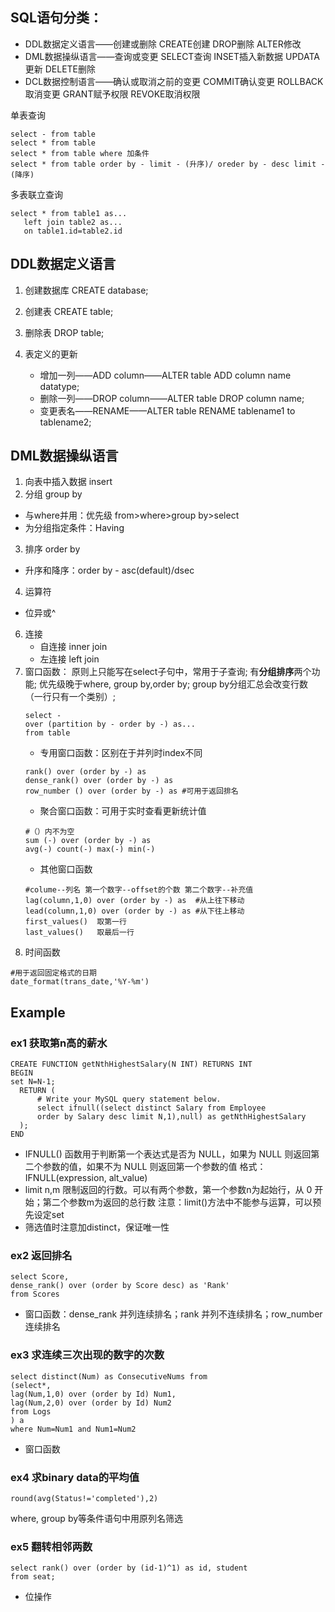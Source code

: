 ## SQL语句分类：
* DDL数据定义语言——创建或删除 CREATE创建 DROP删除 ALTER修改
* DML数据操纵语言——查询或变更 SELECT查询 INSET插入新数据 UPDATA更新 DELETE删除
* DCL数据控制语言——确认或取消之前的变更 COMMIT确认变更 ROLLBACK取消变更 GRANT赋予权限 REVOKE取消权限

单表查询
```
select - from table
select * from table
select * from table where 加条件
select * from table order by - limit - (升序)/ oreder by - desc limit - (降序)
```

多表联立查询
```
select * from table1 as...
   left join table2 as...
   on table1.id=table2.id
```
   
## DDL数据定义语言
1. 创建数据库  CREATE database;
2. 创建表      CREATE table;
3. 删除表      DROP table;
4. 表定义的更新 

   * 增加一列——ADD column——ALTER table ADD column name datatype;
   * 删除一列——DROP column——ALTER table DROP column name;
   * 变更表名——RENAME——ALTER table RENAME tablename1 to tablename2;
  
## DML数据操纵语言
1. 向表中插入数据 insert
2. 分组 group by
* 与where并用：优先级 from>where>group by>select
* 为分组指定条件：Having
3. 排序 order by
* 升序和降序：order by - asc(default)/dsec
4. 运算符
* 位异或^
6. 连接
   * 自连接 inner join
   * 左连接 left join
7. 窗口函数：
   原则上只能写在select子句中，常用于子查询; 
   有**分组排序**两个功能; 
   优先级晚于where, group by,order by;
   group by分组汇总会改变行数（一行只有一个类别）;
   ```
   select - 
   over (partition by - order by -) as...
   from table
   ```
   * 专用窗口函数：区别在于并列时index不同
   ```
   rank() over (order by -) as
   dense_rank() over (order by -) as
   row_number () over (order by -) as #可用于返回排名
   ```
   * 聚合窗口函数：可用于实时查看更新统计值
   ```
   #（）内不为空
   sum (-) over (order by -) as
   avg(-) count(-) max(-) min(-)
   ```
   * 其他窗口函数
   ```
   #colume--列名 第一个数字--offset的个数 第二个数字--补充值
   lag(column,1,0) over (order by -) as  #从上往下移动
   lead(column,1,0) over (order by -) as #从下往上移动
   first_values()  取第一行
   last_values()   取最后一行
   ```
8. 时间函数
  ```
  #用于返回固定格式的日期
  date_format(trans_date,'%Y-%m')
  ```

## Example
### ex1 获取第n高的薪水
```
CREATE FUNCTION getNthHighestSalary(N INT) RETURNS INT
BEGIN
set N=N-1;
  RETURN (
      # Write your MySQL query statement below.
      select ifnull((select distinct Salary from Employee
      order by Salary desc limit N,1),null) as getNthHighestSalary
  );
END
```
* IFNULL() 函数用于判断第一个表达式是否为 NULL，如果为 NULL 则返回第二个参数的值，如果不为 NULL 则返回第一个参数的值
  格式：IFNULL(expression, alt_value)
* limit n,m 限制返回的行数。可以有两个参数，第一个参数n为起始行，从 0 开始；第二个参数m为返回的总行数
  注意：limit()方法中不能参与运算，可以预先设定set
* 筛选值时注意加distinct，保证唯一性

### ex2 返回排名
```
select Score, 
dense_rank() over (order by Score desc) as 'Rank'
from Scores
```
* 窗口函数：dense_rank 并列连续排名；rank 并列不连续排名；row_number 连续排名

### ex3 求连续三次出现的数字的次数
```
select distinct(Num) as ConsecutiveNums from
(select*,
lag(Num,1,0) over (order by Id) Num1,
lag(Num,2,0) over (order by Id) Num2
from Logs
) a
where Num=Num1 and Num1=Num2
```
* 窗口函数

### ex4 求binary data的平均值
```
round(avg(Status!='completed'),2)
```
where, group by等条件语句中用原列名筛选

### ex5 翻转相邻两数
```
select rank() over (order by (id-1)^1) as id, student
from seat;
```
* 位操作
